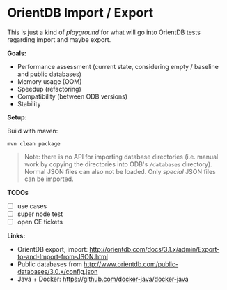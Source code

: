 # OrientDB Import / Export

This is just a kind of *playground* for what will go into OrientDB tests regarding import and maybe export.

**Goals:**

- Performance assessment (current state, considering empty / baseline and public databases)
- Memory usage (OOM)
- Speedup (refactoring)
- Compatibility (between ODB versions)
- Stability

**Setup:**

Build with maven:
```
mvn clean package
```

> Note: there is no API for importing database directories (i.e. manual work by copying the directories into ODB's `/databases` directory). Normal JSON files can also not be loaded. Only *special* JSON files can be imported.

**TODOs**

- [ ] use cases
- [ ] super node test
- [ ] open CE tickets

**Links:**

- OrientDB export, import: http://orientdb.com/docs/3.1.x/admin/Export-to-and-Import-from-JSON.html
- Public databases from http://www.orientdb.com/public-databases/3.0.x/config.json
- Java + Docker: https://github.com/docker-java/docker-java
